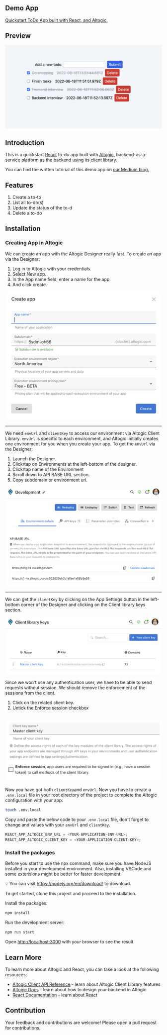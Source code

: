 ## Demo App

[Quickstart ToDo App built with React, and Altogic.](https://altogic-react-todo-app-quickstart.vercel.app/)

## Preview

![picture alt](./public/preview.png "Preview image of quickstart To-Do app using React and Altogic")

## Introduction

This is a quickstart [React](https://reactjs.org/) to-do app built with [Altogic](https://www.altogic.com), backend-as-a-service platform as the backend using its client library.

You can find the written tutorial of this demo app on [our Medium blog.](https://medium.com/altogic/quickstart-how-to-build-to-do-app-using-react-altogic-8ba222981791)

## Features

1. Create a to-to
2. List all to-do(s)
3. Update the status of the to-d
4. Delete a to-do

## Installation

### Creating App in Altogic

We can create an app with the Altogic Designer really fast. To create an app via the Designer:

1. Log in to Altogic with your credentials.
2. Select New app.
3. In the App name field, enter a name for the app.
4. And click create.

![picture alt](./public/createApp.png "Create an app in Altogic Designer")

---

We need `envUrl` and `clientKey` to access our environment via Altogic Client Library. `envUrl` is specific to each environment, and Altogic initially creates one environment for you when you create your app. To get the `envUrl` via the Designer:

1. Launch the Designer.
2. Click/tap on Environments at the left-bottom of the designer.
3. Click/tap name of the Environment
4. Scroll down to API BASE URL section.
5. Copy subdomain or environment url.

![picture alt](./public/getEnvUrl.png "Get the environment URL in Altogic Designer")

---

We can get the `clientKey` by clicking on the App Settings button in the left-bottom corner of the Designer and clicking on the Client library keys section.

![picture alt](./public/clientKey.png "Get the client key in Altogic Designer")

Since we won't use any authentication user, we have to be able to send requests without session. We should remove the enforcement of the sessions from the client.

1. Click on the related client key.
2. Untick the Enforce session checkbox

## ![picture alt](./public/enforceSession.png "Get the client key in Altogic Designer")

Now you have got both `clientKey`and `envUrl`. Now you have to create a `.env.local` file in your root directory of the project to complete the Altogic configuration with your app:

```bash
touch .env.local
```

Copy and paste the below code to your `.env.local` file, don't forget to change <YOUR-APPLICATION-ENV-URL> and <YOUR-APPLICATION-CLIENT-KEY> values with your `envUrl` and `clientKey`.

```javascript
REACT_APP_ALTOGIC_ENV_URL = <YOUR-APPLICATION-ENV-URL>;
REACT_APP_ALTOGIC_CLIENT_KEY = <YOUR-APPLICATION-CLIENT-KEY>;
```

### Install the packages

Before you start to use the npx command, make sure you have NodeJS installed in your development environment. Also, installing VSCode and some extensions might be better for faster development.

💡 You can visit https://nodejs.org/en/download/ to download.

To get started, clone this project and proceed to the installation.

Install the packages:

```bash
npm install
```

Run the development server:

```bash
npm run start
```

Open [http://localhost:3000](http://localhost:3000) with your browser to see the result.

## Learn More

To learn more about Altogic and React, you can take a look at the following resources:

- [Altogic Client API Reference](https://clientapi.altogic.com/v1.3.1/modules.html) - learn about Altogic Client Library features
- [Altogic Docs](https://docs.altogic.com/) - learn about how to design your backend in Altogic
- [React Documentation](https://reactjs.org/docs/getting-started.html) - learn about React

## Contribution

Your feedback and contributions are welcome! Please open a pull request for contributions.
